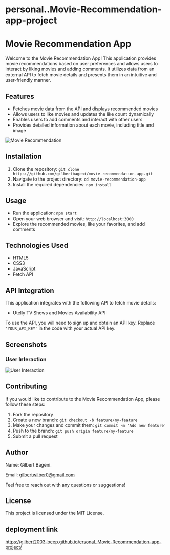 # personal..Movie-Recommendation-app-project

# Movie Recommendation App

Welcome to the Movie Recommendation App! This application provides movie recommendations based on user preferences and allows users to interact by liking movies and adding comments. It utilizes data from an external API to fetch movie details and presents them in an intuitive and user-friendly manner.


## Features

- Fetches movie data from the API and displays recommended movies
- Allows users to like movies and updates the like count dynamically
- Enables users to add comments and interact with other users
- Provides detailed information about each movie, including title and image

![Movie Recommendation](images/movie-recommendation.jpg)

## Installation

1. Clone the repository: `git clone https://github.com/gilbertbageni/movie-recommendation-app.git`
2. Navigate to the project directory: `cd movie-recommendation-app`
3. Install the required dependencies: `npm install`

## Usage

- Run the application: `npm start`
- Open your web browser and visit: `http://localhost:3000`
- Explore the recommended movies, like your favorites, and add comments

## Technologies Used

- HTML5
- CSS3
- JavaScript
- Fetch API

## API Integration

This application integrates with the following API to fetch movie details:

- Utelly TV Shows and Movies Availability API

To use the API, you will need to sign up and obtain an API key. Replace `'YOUR_API_KEY'` in the code with your actual API key.

## Screenshots

### User Interaction

![User Interaction](images/user-interaction.jpg)

## Contributing

If you would like to contribute to the Movie Recommendation App, please follow these steps:

1. Fork the repository
2. Create a new branch: `git checkout -b feature/my-feature`
3. Make your changes and commit them: `git commit -m 'Add new feature'`
4. Push to the branch: `git push origin feature/my-feature`
5. Submit a pull request

## Author

Name: Gilbert Bageni.

Email: gilbertwilber0@gmail.com

Feel free to reach out with any questions or suggestions!


## License

This project is licensed under the MIT License.

## deployment link
https://gilbert2003-beep.github.io/ersonal..Movie-Recommendation-app-project/ 


